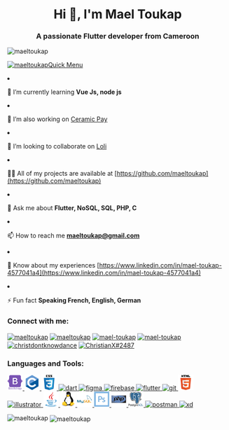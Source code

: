 <h1 align="center">Hi 👋, I'm Mael Toukap</h1>
<h3 align="center">A passionate Flutter developer from Cameroon</h3>

<p align="left"> <img src="https://komarev.com/ghpvc/?username=maeltoukap&label=Profile%20views&color=0e75b6&style=flat" alt="maeltoukap" /> </p>

<p align="left"> <a href="https://github.com/ryo-ma/github-profile-trophy"><img src="https://github-profile-trophy.vercel.app/?username=maeltoukap" alt="maeltoukap" width="100" height="100/></a> </p>

- 🔭 I’m currently working on [Quick Menu](https://github.com/maeltoukap/quick_menu_dashboard)

- 🌱 I’m currently learning **Vue Js, node js**

- 🔭 I’m also working on [Ceramic Pay](https://github.com/maeltoukap/Ceramic-Pay-Mobile-App)

- 👯 I’m looking to collaborate on [Loli](https://github.com/sawou/loli)

- 👨‍💻 All of my projects are available at [https://github.com/maeltoukap](https://github.com/maeltoukap)

- 💬 Ask me about **Flutter, NoSQL, SQL, PHP, C**

- 📫 How to reach me **maeltoukap@gmail.com**

- 📄 Know about my experiences [https://www.linkedin.com/in/mael-toukap-4577041a4](https://www.linkedin.com/in/mael-toukap-4577041a4)

- ⚡ Fun fact **Speaking French, English, German**

<h3 align="left">Connect with me:</h3>
<p align="left">
<a href="https://codepen.io/maeltoukap" target="blank"><img align="center" src="https://raw.githubusercontent.com/rahuldkjain/github-profile-readme-generator/master/src/images/icons/Social/codepen.svg" alt="maeltoukap" height="25" width="35" /></a>
<a href="https://twitter.com/maeltoukap" target="blank"><img align="center" src="https://raw.githubusercontent.com/rahuldkjain/github-profile-readme-generator/master/src/images/icons/Social/twitter.svg" alt="maeltoukap" height="25" width="35" /></a>
<a href="https://linkedin.com/in/mael-toukap" target="blank"><img align="center" src="https://raw.githubusercontent.com/rahuldkjain/github-profile-readme-generator/master/src/images/icons/Social/linked-in-alt.svg" alt="mael-toukap" height="25" width="35" /></a>
<a href="https://stackoverflow.com/users/mael-toukap" target="blank"><img align="center" src="https://raw.githubusercontent.com/rahuldkjain/github-profile-readme-generator/master/src/images/icons/Social/stack-overflow.svg" alt="mael-toukap" height="25" width="35" /></a>
<a href="https://instagram.com/christdontknowdance" target="blank"><img align="center" src="https://raw.githubusercontent.com/rahuldkjain/github-profile-readme-generator/master/src/images/icons/Social/instagram.svg" alt="christdontknowdance" height="25" width="35" /></a>
<a href="https://discord.gg/ChristianX#2487" target="blank"><img align="center" src="https://raw.githubusercontent.com/rahuldkjain/github-profile-readme-generator/master/src/images/icons/Social/discord.svg" alt="ChristianX#2487" height="25" width="35" /></a>
</p>

<h3 align="left">Languages and Tools:</h3>
<p align="left"> <a href="https://getbootstrap.com" target="_blank" rel="noreferrer"> <img src="https://raw.githubusercontent.com/devicons/devicon/master/icons/bootstrap/bootstrap-plain-wordmark.svg" alt="bootstrap" width="35" height="35"/> </a> <a href="https://www.cprogramming.com/" target="_blank" rel="noreferrer"> <img src="https://raw.githubusercontent.com/devicons/devicon/master/icons/c/c-original.svg" alt="c" width="35" height="35"/> </a> <a href="https://www.w3schools.com/css/" target="_blank" rel="noreferrer"> <img src="https://raw.githubusercontent.com/devicons/devicon/master/icons/css3/css3-original-wordmark.svg" alt="css3" width="35" height="35"/> </a> <a href="https://dart.dev" target="_blank" rel="noreferrer"> <img src="https://www.vectorlogo.zone/logos/dartlang/dartlang-icon.svg" alt="dart" width="35" height="35"/> </a> <a href="https://www.figma.com/" target="_blank" rel="noreferrer"> <img src="https://www.vectorlogo.zone/logos/figma/figma-icon.svg" alt="figma" width="35" height="35"/> </a> <a href="https://firebase.google.com/" target="_blank" rel="noreferrer"> <img src="https://www.vectorlogo.zone/logos/firebase/firebase-icon.svg" alt="firebase" width="35" height="35"/> </a> <a href="https://flutter.dev" target="_blank" rel="noreferrer"> <img src="https://www.vectorlogo.zone/logos/flutterio/flutterio-icon.svg" alt="flutter" width="35" height="35"/> </a> <a href="https://git-scm.com/" target="_blank" rel="noreferrer"> <img src="https://www.vectorlogo.zone/logos/git-scm/git-scm-icon.svg" alt="git" width="35" height="35"/> </a> <a href="https://www.w3.org/html/" target="_blank" rel="noreferrer"> <img src="https://raw.githubusercontent.com/devicons/devicon/master/icons/html5/html5-original-wordmark.svg" alt="html5" width="35" height="35"/> </a> <a href="https://www.adobe.com/in/products/illustrator.html" target="_blank" rel="noreferrer"> <img src="https://www.vectorlogo.zone/logos/adobe_illustrator/adobe_illustrator-icon.svg" alt="illustrator" width="35" height="35"/> </a> <a href="https://www.java.com" target="_blank" rel="noreferrer"> <img src="https://raw.githubusercontent.com/devicons/devicon/master/icons/java/java-original.svg" alt="java" width="35" height="35"/> </a> <a href="https://www.linux.org/" target="_blank" rel="noreferrer"> <img src="https://raw.githubusercontent.com/devicons/devicon/master/icons/linux/linux-original.svg" alt="linux" width="35" height="35"/> </a> <a href="https://www.mysql.com/" target="_blank" rel="noreferrer"> <img src="https://raw.githubusercontent.com/devicons/devicon/master/icons/mysql/mysql-original-wordmark.svg" alt="mysql" width="35" height="35"/> </a> <a href="https://www.photoshop.com/en" target="_blank" rel="noreferrer"> <img src="https://raw.githubusercontent.com/devicons/devicon/master/icons/photoshop/photoshop-line.svg" alt="photoshop" width="35" height="35"/> </a> <a href="https://www.php.net" target="_blank" rel="noreferrer"> <img src="https://raw.githubusercontent.com/devicons/devicon/master/icons/php/php-original.svg" alt="php" width="35" height="35"/> </a> <a href="https://www.postgresql.org" target="_blank" rel="noreferrer"> <img src="https://raw.githubusercontent.com/devicons/devicon/master/icons/postgresql/postgresql-original-wordmark.svg" alt="postgresql" width="35" height="35"/> </a> <a href="https://postman.com" target="_blank" rel="noreferrer"> <img src="https://www.vectorlogo.zone/logos/getpostman/getpostman-icon.svg" alt="postman" width="35" height="35"/> </a> <a href="https://www.adobe.com/products/xd.html" target="_blank" rel="noreferrer"> <img src="https://cdn.worldvectorlogo.com/logos/adobe-xd.svg" alt="xd" width="35" height="35"/> </a> </p>

<p><img align="left" src="https://github-readme-stats.vercel.app/api/top-langs?username=maeltoukap&show_icons=true&locale=en&layout=compact" alt="maeltoukap" /></p>

<p>&nbsp;<img align="center" src="https://github-readme-stats.vercel.app/api?username=maeltoukap&show_icons=true&locale=en" alt="maeltoukap" /></p>

